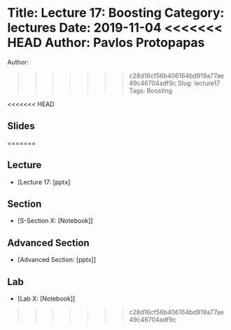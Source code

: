 Title: Lecture 17: Boosting
Category: lectures
Date: 2019-11-04
<<<<<<< HEAD
Author: Pavlos Protopapas
=======
Author: 
>>>>>>> c28d16cf56b406164bd919a77ae49c46704adf9c
Slug: lecture17
Tags: Boosting


<<<<<<< HEAD
## Slides
<!-- - [PDF | Lecture 1: Description]({attach}presentation/Lecture1_Data.pdf) -->
=======
## Lecture

- [Lecture 17: [pptx]


## Section

- [S-Section X: [Notebook]]


## Advanced Section

- [Advanced Section: [pptx]]


## Lab

- [Lab X: [Notebook]]
>>>>>>> c28d16cf56b406164bd919a77ae49c46704adf9c
